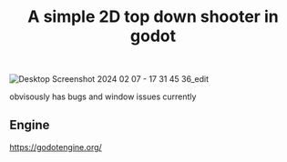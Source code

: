 <div align="center" font-size="18">
  <h1>
    A simple 2D top down shooter in godot
  </h1>
</div>
<br/>

![Desktop Screenshot 2024 02 07 - 17 31 45 36_edit](https://github.com/durpyneko/2D-Shooter/assets/89787577/dde75e2e-0ea6-4864-a1e1-dc306c4fb9fc)

obvisously has bugs and window issues currently

## Engine
https://godotengine.org/
